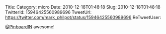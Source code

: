 Title: 
Category: micro
Date: 2010-12-18T01:48:18
Slug: 2010-12-18T01:48:18
TwitterId: 15946425560989696
TweetUrl: https://twitter.com/mark_philpot/status/15946425560989696
ReTweetUser: 

[@PinboardIN](https://twitter.com/PinboardIN) awesome!